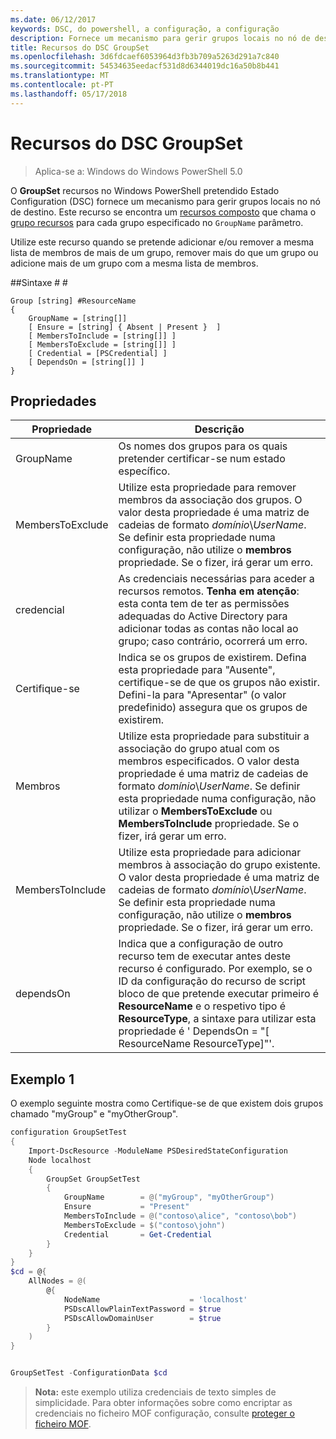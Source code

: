 ```yaml
---
ms.date: 06/12/2017
keywords: DSC, do powershell, a configuração, a configuração
description: Fornece um mecanismo para gerir grupos locais no nó de destino.
title: Recursos do DSC GroupSet
ms.openlocfilehash: 3d6fdcaef6053964d3fb3b709a5263d291a7c840
ms.sourcegitcommit: 54534635eedacf531d8d6344019dc16a50b8b441
ms.translationtype: MT
ms.contentlocale: pt-PT
ms.lasthandoff: 05/17/2018
---
```

# <a name="dsc-groupset-resource"></a>Recursos do DSC GroupSet

> Aplica-se a: Windows do Windows PowerShell 5.0

O **GroupSet** recursos no Windows PowerShell pretendido Estado Configuration (DSC) fornece um mecanismo para gerir grupos locais no nó de destino. Este recurso se encontra um [recursos composto](authoringResourceComposite.md) que chama o [grupo recursos](groupResource.md) para cada grupo especificado no `GroupName` parâmetro.

Utilize este recurso quando se pretende adicionar e/ou remover a mesma lista de membros de mais de um grupo, remover mais do que um grupo ou adicione mais de um grupo com a mesma lista de membros.

##<a name="syntax"></a>Sintaxe # #
```
Group [string] #ResourceName
{
    GroupName = [string[]]
    [ Ensure = [string] { Absent | Present }  ]
    [ MembersToInclude = [string[]] ]
    [ MembersToExclude = [string[]] ]
    [ Credential = [PSCredential] ]
    [ DependsOn = [string[]] ]
}
```

## <a name="properties"></a>Propriedades

|  Propriedade  |  Descrição   |
|---|---|
| GroupName| Os nomes dos grupos para os quais pretender certificar-se num estado específico.|
| MembersToExclude| Utilize esta propriedade para remover membros da associação dos grupos. O valor desta propriedade é uma matriz de cadeias de formato *domínio*\\*UserName*. Se definir esta propriedade numa configuração, não utilize o **membros** propriedade. Se o fizer, irá gerar um erro.|
| credencial| As credenciais necessárias para aceder a recursos remotos. **Tenha em atenção**: esta conta tem de ter as permissões adequadas do Active Directory para adicionar todas as contas não local ao grupo; caso contrário, ocorrerá um erro.
| Certifique-se| Indica se os grupos de existirem. Defina esta propriedade para "Ausente", certifique-se de que os grupos não existir. Defini-la para "Apresentar" (o valor predefinido) assegura que os grupos de existirem.|
| Membros| Utilize esta propriedade para substituir a associação do grupo atual com os membros especificados. O valor desta propriedade é uma matriz de cadeias de formato *domínio*\\*UserName*. Se definir esta propriedade numa configuração, não utilizar o **MembersToExclude** ou **MembersToInclude** propriedade. Se o fizer, irá gerar um erro.|
| MembersToInclude| Utilize esta propriedade para adicionar membros à associação do grupo existente. O valor desta propriedade é uma matriz de cadeias de formato *domínio*\\*UserName*. Se definir esta propriedade numa configuração, não utilize o **membros** propriedade. Se o fizer, irá gerar um erro.|
| dependsOn | Indica que a configuração de outro recurso tem de executar antes deste recurso é configurado. Por exemplo, se o ID da configuração do recurso de script bloco de que pretende executar primeiro é __ResourceName__ e o respetivo tipo é __ResourceType__, a sintaxe para utilizar esta propriedade é ' DependsOn = "[ ResourceName ResourceType]"'.|

## <a name="example-1"></a>Exemplo 1

O exemplo seguinte mostra como Certifique-se de que existem dois grupos chamado "myGroup" e "myOtherGroup".

```powershell
configuration GroupSetTest
{
    Import-DscResource -ModuleName PSDesiredStateConfiguration
    Node localhost
    {
        GroupSet GroupSetTest
        {
            GroupName        = @("myGroup", "myOtherGroup")
            Ensure           = "Present"
            MembersToInclude = @("contoso\alice", "contoso\bob")
            MembersToExclude = $("contoso\john")
            Credential       = Get-Credential
        }
    }
}
$cd = @{
    AllNodes = @(
        @{
            NodeName                    = 'localhost'
            PSDscAllowPlainTextPassword = $true
            PSDscAllowDomainUser        = $true
        }
    )
}


GroupSetTest -ConfigurationData $cd
```

>**Nota:** este exemplo utiliza credenciais de texto simples de simplicidade. Para obter informações sobre como encriptar as credenciais no ficheiro MOF configuração, consulte [proteger o ficheiro MOF](secureMOF.md).
